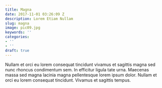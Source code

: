 ```yaml
---
title: Magna
date: 2017-11-01 03:26:09 Z
description: Lorem Etiam Nullam
slug: magna
image: pic09.jpg
keywords: ''
categories:
- ''
- ''
draft: true
---
```


Nullam et orci eu lorem consequat tincidunt vivamus et sagittis magna sed nunc rhoncus condimentum sem. In efficitur ligula tate urna. Maecenas massa sed magna lacinia magna pellentesque lorem ipsum dolor. Nullam et orci eu lorem consequat tincidunt. Vivamus et sagittis tempus.